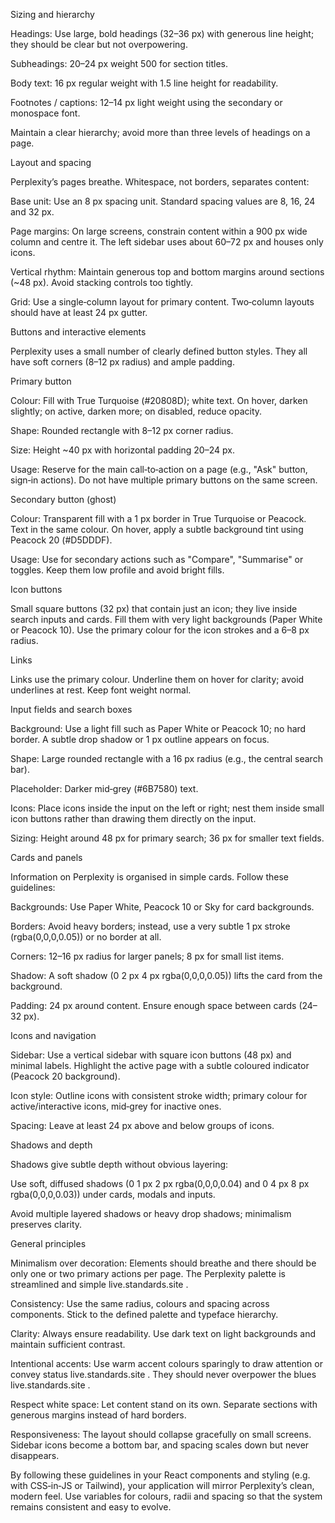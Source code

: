 Sizing and hierarchy

Headings: Use large, bold headings (32–36 px) with generous line height; they should be clear but not overpowering.

Subheadings: 20–24 px weight 500 for section titles.

Body text: 16 px regular weight with 1.5 line height for readability.

Footnotes / captions: 12–14 px light weight using the secondary or monospace font.

Maintain a clear hierarchy; avoid more than three levels of headings on a page.

Layout and spacing

Perplexity’s pages breathe. Whitespace, not borders, separates content:

Base unit: Use an 8 px spacing unit. Standard spacing values are 8, 16, 24 and 32 px.

Page margins: On large screens, constrain content within a 900 px wide column and centre it. The left sidebar uses about 60–72 px and houses only icons.

Vertical rhythm: Maintain generous top and bottom margins around sections (~48 px). Avoid stacking controls too tightly.

Grid: Use a single‑column layout for primary content. Two‑column layouts should have at least 24 px gutter.

Buttons and interactive elements

Perplexity uses a small number of clearly defined button styles. They all have soft corners (8–12 px radius) and ample padding.

Primary button

Colour: Fill with True Turquoise (#20808D); white text. On hover, darken slightly; on active, darken more; on disabled, reduce opacity.

Shape: Rounded rectangle with 8–12 px corner radius.

Size: Height ~40 px with horizontal padding 20–24 px.

Usage: Reserve for the main call‑to‑action on a page (e.g., "Ask" button, sign‑in actions). Do not have multiple primary buttons on the same screen.

Secondary button (ghost)

Colour: Transparent fill with a 1 px border in True Turquoise or Peacock. Text in the same colour. On hover, apply a subtle background tint using Peacock 20 (#D5DDDF).

Usage: Use for secondary actions such as "Compare", "Summarise" or toggles. Keep them low profile and avoid bright fills.

Icon buttons

Small square buttons (32 px) that contain just an icon; they live inside search inputs and cards. Fill them with very light backgrounds (Paper White or Peacock 10). Use the primary colour for the icon strokes and a 6–8 px radius.

Links

Links use the primary colour. Underline them on hover for clarity; avoid underlines at rest. Keep font weight normal.

Input fields and search boxes

Background: Use a light fill such as Paper White or Peacock 10; no hard border. A subtle drop shadow or 1 px outline appears on focus.

Shape: Large rounded rectangle with a 16 px radius (e.g., the central search bar).

Placeholder: Darker mid‑grey (#6B7580) text.

Icons: Place icons inside the input on the left or right; nest them inside small icon buttons rather than drawing them directly on the input.

Sizing: Height around 48 px for primary search; 36 px for smaller text fields.

Cards and panels

Information on Perplexity is organised in simple cards. Follow these guidelines:

Backgrounds: Use Paper White, Peacock 10 or Sky for card backgrounds.

Borders: Avoid heavy borders; instead, use a very subtle 1 px stroke (rgba(0,0,0,0.05)) or no border at all.

Corners: 12–16 px radius for larger panels; 8 px for small list items.

Shadow: A soft shadow (0 2 px 4 px rgba(0,0,0,0.05)) lifts the card from the background.

Padding: 24 px around content. Ensure enough space between cards (24–32 px).

Icons and navigation

Sidebar: Use a vertical sidebar with square icon buttons (48 px) and minimal labels. Highlight the active page with a subtle coloured indicator (Peacock 20 background).

Icon style: Outline icons with consistent stroke width; primary colour for active/interactive icons, mid‑grey for inactive ones.

Spacing: Leave at least 24 px above and below groups of icons.

Shadows and depth

Shadows give subtle depth without obvious layering:

Use soft, diffused shadows (0 1 px 2 px rgba(0,0,0,0.04) and 0 4 px 8 px rgba(0,0,0,0.03)) under cards, modals and inputs.

Avoid multiple layered shadows or heavy drop shadows; minimalism preserves clarity.

General principles

Minimalism over decoration: Elements should breathe and there should be only one or two primary actions per page. The Perplexity palette is streamlined and simple
live.standards.site
.

Consistency: Use the same radius, colours and spacing across components. Stick to the defined palette and typeface hierarchy.

Clarity: Always ensure readability. Use dark text on light backgrounds and maintain sufficient contrast.

Intentional accents: Use warm accent colours sparingly to draw attention or convey status
live.standards.site
. They should never overpower the blues
live.standards.site
.

Respect white space: Let content stand on its own. Separate sections with generous margins instead of hard borders.

Responsiveness: The layout should collapse gracefully on small screens. Sidebar icons become a bottom bar, and spacing scales down but never disappears.

By following these guidelines in your React components and styling (e.g. with CSS‑in‑JS or Tailwind), your application will mirror Perplexity’s clean, modern feel. Use variables for colours, radii and spacing so that the system remains consistent and easy to evolve.